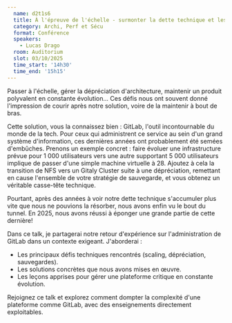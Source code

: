 ```yaml
---
  name: d2t1s6
  title: À l'épreuve de l'échelle - surmonter la dette technique et les défis d'une plateforme DevOps
  category: Archi, Perf et Sécu
  format: Conférence
  speakers: 
    - Lucas Drago
  room: Auditorium
  slot: 03/10/2025
  time_start: '14h30'
  time_end: '15h15'
---
```

Passer à l'échelle, gérer la dépréciation d'architecture, maintenir un produit polyvalent en constante évolution... Ces défis nous ont souvent donné l'impression de courir après notre solution, voire de la maintenir à bout de bras.

Cette solution, vous la connaissez bien : GitLab, l'outil incontournable du monde de la tech. Pour ceux qui administrent ce service au sein d'un grand système d'information, ces dernières années ont probablement été semées d'embûches. Prenons un exemple concret : faire évoluer une infrastructure prévue pour 1 000 utilisateurs vers une autre supportant 5 000 utilisateurs implique de passer d'une simple machine virtuelle à 28. Ajoutez à cela la transition de NFS vers un Gitaly Cluster suite à une dépréciation, remettant en cause l'ensemble de votre stratégie de sauvegarde, et vous obtenez un véritable casse-tête technique.

Pourtant, après des années à voir notre dette technique s'accumuler plus vite que nous ne pouvions la résorber, nous avons enfin vu le bout du tunnel. En 2025, nous avons réussi à éponger une grande partie de cette dernière!

Dans ce talk, je partagerai notre retour d'expérience sur l'administration de GitLab dans un contexte exigeant. J'aborderai :

- Les principaux défis techniques rencontrés (scaling, dépréciation, sauvegardes).
- Les solutions concrètes que nous avons mises en œuvre.
- Les leçons apprises pour gérer une plateforme critique en constante évolution.

Rejoignez ce talk et explorez comment dompter la complexité d'une plateforme comme GitLab, avec des enseignements directement exploitables.
